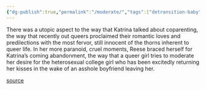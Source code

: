 ```yaml
---
{"dg-publish":true,"permalink":"/moderate/","tags":["detransition-baby"],"created":"","updated":""}
---
```


There was a utopic aspect to the way that Katrina talked about coparenting, the way that recently out queers proclaimed their romantic loves and predilections with the most fervor, still innocent of the thorns inherent to queer life. In her more paranoid, cruel moments, Reese braced herself for Katrina’s coming abandonment, the way that a queer girl tries to moderate her desire for the heterosexual college girl who has been excitedly returning her kisses in the wake of an asshole boyfriend leaving her.

[source](https://www.goodreads.com/book/show/48890225-detransition-baby)
